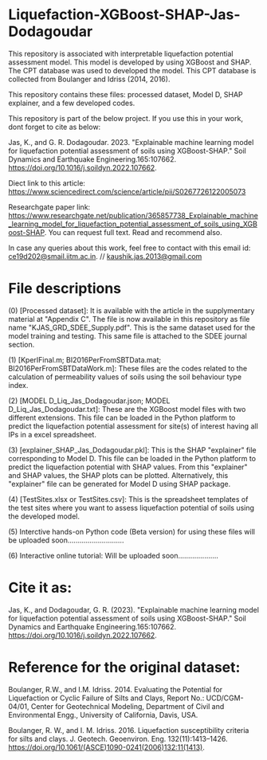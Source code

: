 # Liquefaction-XGBoost-SHAP-Jas-Dodagoudar
This repository is associated with interpretable liquefaction potential assessment model. This model is developed by using XGBoost and SHAP. 
The CPT database was used to developed the model. This CPT database is collected from Boulanger and Idriss (2014, 2016).

This repository contains these files: processed dataset, Model D, SHAP explainer, and a few developed codes.

This repository is part of the below project. If you use this in your work, dont forget to cite as below:

Jas, K., and G. R. Dodagoudar. 2023. "Explainable machine learning model for liquefaction potential assessment of soils using XGBoost-SHAP." Soil Dynamics and Earthquake Engineering.165:107662. https://doi.org/10.1016/j.soildyn.2022.107662. 

Diect link to this article: https://www.sciencedirect.com/science/article/pii/S0267726122005073 

Researchgate paper link: https://www.researchgate.net/publication/365857738_Explainable_machine_learning_model_for_liquefaction_potential_assessment_of_soils_using_XGBoost-SHAP. 
You can request full text. Read and recommend also.

In case any queries about this work, feel free to contact with this email id: ce19d202@smail.iitm.ac.in. // kaushik.jas.2013@gmail.com


# File descriptions

(0) [Processed dataset]: It is available with the article in the supplymentary material at "Appendix C". The file is now available in this repository as file name "KJAS_GRD_SDEE_Supply.pdf".
This is the same dataset used for the model training and testing. This same file is attached to the SDEE journal section.

(1) [KperIFinal.m; BI2016PerFromSBTData.mat; BI2016PerFromSBTDataWork.m]: 
These files are the codes related to the calculation of permeability values of soils using the soil behaviour type index.

(2) [MODEL D_Liq_Jas_Dodagoudar.json; MODEL D_Liq_Jas_Dodagoudar.txt]: These are the XGBoost model files with two different extensions. This file can be loaded in the Python platform to predict the liquefaction potential assessment for site(s) of interest having all IPs in a excel spreadsheet.

(3) [explainer_SHAP_Jas_Dodagoudar.pkl]: This is the SHAP "explainer" file corresponding to Model D. This file can be loaded in the Python platform to predict the liquefaction potential with SHAP values. From this "explainer" and SHAP values, the SHAP plots can be plotted. Alternatively, this "explainer" file can be generated for Model D using SHAP package. 

(4) [TestSites.xlsx or TestSites.csv]: This is the  spreadsheet templates of the test sites where you want to assess liquefaction potential of soils using the developed model.

(5) Interctive hands-on Python code (Beta version) for using these files will be uploaded soon............................

(6) Interactive online tutorial: Will be uploaded soon....................

# Cite it as:
Jas, K., and Dodagoudar, G. R. (2023). "Explainable machine learning model for liquefaction potential assessment of soils using XGBoost-SHAP." Soil Dynamics and Earthquake Engineering.165:107662. https://doi.org/10.1016/j.soildyn.2022.107662. 

# Reference for the original dataset:

Boulanger, R.W., and I.M. Idriss. 2014. Evaluating the Potential for Liquefaction or Cyclic Failure of Silts and Clays, Report No.: UCD/CGM-04/01, Center for Geotechnical Modeling, Department of Civil and Environmental Engg., University of California, Davis, USA.

Boulanger, R. W., and I. M. Idriss. 2016. Liquefaction susceptibility criteria for silts and clays. J. Geotech. Geoenviron. Eng. 132(11):1413–1426. https://doi.org/10.1061/(ASCE)1090-0241(2006)132:11(1413). 
